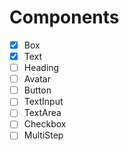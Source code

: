 # Components

- [x] Box
- [x] Text
- [ ] Heading
- [ ] Avatar
- [ ] Button
- [ ] TextInput
- [ ] TextArea
- [ ] Checkbox
- [ ] MultiStep
